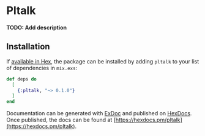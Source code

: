 # Pltalk

**TODO: Add description**

## Installation

If [available in Hex](https://hex.pm/docs/publish), the package can be installed
by adding `pltalk` to your list of dependencies in `mix.exs`:

```elixir
def deps do
  [
    {:pltalk, "~> 0.1.0"}
  ]
end
```

Documentation can be generated with [ExDoc](https://github.com/elixir-lang/ex_doc)
and published on [HexDocs](https://hexdocs.pm). Once published, the docs can
be found at [https://hexdocs.pm/pltalk](https://hexdocs.pm/pltalk).

